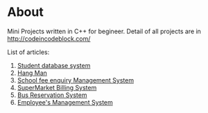 # About

Mini Projects written in C++ for begineer. Detail of all projects are in http://codeincodeblock.com/

List of articles:

 1. [Student database system](http://www.codeincodeblock.com/2012/01/mini-project-student-database-system-in.html)
 2. [Hang Man](http://www.codeincodeblock.com/2012/01/mini-project-hang-man-in-c-source-code.html)
 3. [School fee enquiry Management System](http://www.codeincodeblock.com/2012/01/mini-project-school-fee-enquiry.html)
 4. [SuperMarket Billing System](http://www.codeincodeblock.com/2012/01/mini-project-supermarket-billing-system.html)
 5. [Bus Reservation System](http://www.codeincodeblock.com/2012/06/c-project-bus-reservation-system-in.html)
 6. [Employee's Management System](http://www.codeincodeblock.com/2012/08/employees-management-system-project-in.html)
 
